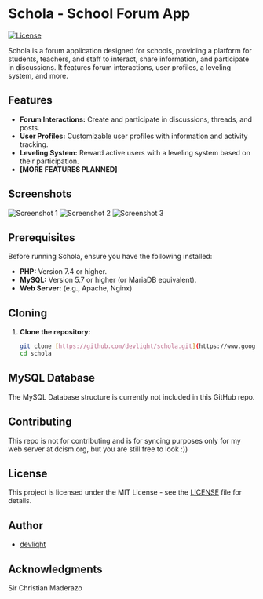 # Schola - School Forum App

[![License](https://img.shields.io/badge/license-MIT-blue.svg)](LICENSE)

Schola is a forum application designed for schools, providing a platform for students, teachers, and staff to interact, share information, and participate in discussions. It features forum interactions, user profiles, a leveling system, and more.

## Features

* **Forum Interactions:** Create and participate in discussions, threads, and posts.
* **User Profiles:** Customizable user profiles with information and activity tracking.
* **Leveling System:** Reward active users with a leveling system based on their participation.
* **[MORE FEATURES PLANNED]**

## Screenshots

![Screenshot 1](path/to/screenshot1.png)
![Screenshot 2](path/to/screenshot2.png)
![Screenshot 3](path/to/screenshot3.gif)

## Prerequisites

Before running Schola, ensure you have the following installed:

* **PHP:** Version 7.4 or higher.
* **MySQL:** Version 5.7 or higher (or MariaDB equivalent).
* **Web Server:** (e.g., Apache, Nginx)

## Cloning

1.  **Clone the repository:**

    ```bash
    git clone [https://github.com/devliqht/schola.git](https://www.google.com/search?q=https://github.com/devliqht/schola.git)
    cd schola
    ```

## MySQL Database
The MySQL Database structure is currently not included in this GitHub repo.

## Contributing
This repo is not for contributing and is for syncing purposes only for my web server at dcism.org, but you are still free to look :))

## License
This project is licensed under the MIT License - see the [LICENSE](LICENSE) file for details.

## Author
* [devliqht](https://github.com/devliqht)

## Acknowledgments
Sir Christian Maderazo
